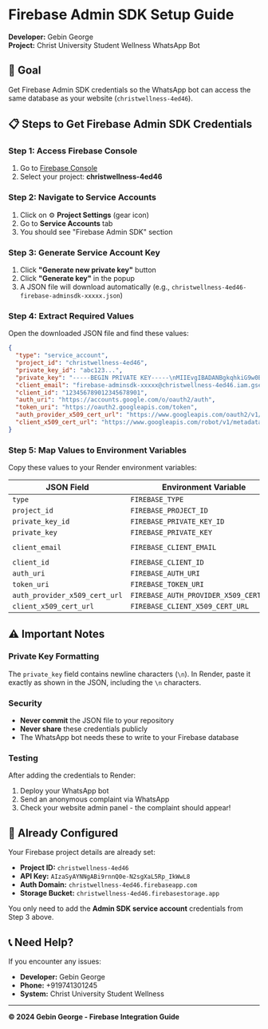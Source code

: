 # Firebase Admin SDK Setup Guide

**Developer:** Gebin George  
**Project:** Christ University Student Wellness WhatsApp Bot

## 🎯 Goal
Get Firebase Admin SDK credentials so the WhatsApp bot can access the same database as your website (`christwellness-4ed46`).

## 📋 Steps to Get Firebase Admin SDK Credentials

### Step 1: Access Firebase Console
1. Go to [Firebase Console](https://console.firebase.google.com/)
2. Select your project: **christwellness-4ed46**

### Step 2: Navigate to Service Accounts
1. Click on ⚙️ **Project Settings** (gear icon)
2. Go to **Service Accounts** tab
3. You should see "Firebase Admin SDK" section

### Step 3: Generate Service Account Key
1. Click **"Generate new private key"** button
2. Click **"Generate key"** in the popup
3. A JSON file will download automatically (e.g., `christwellness-4ed46-firebase-adminsdk-xxxxx.json`)

### Step 4: Extract Required Values
Open the downloaded JSON file and find these values:

```json
{
  "type": "service_account",
  "project_id": "christwellness-4ed46",
  "private_key_id": "abc123...",
  "private_key": "-----BEGIN PRIVATE KEY-----\nMIIEvgIBADANBgkqhkiG9w0BAQEFAASCBKgwggSkAgEAAoIBAQC...\n-----END PRIVATE KEY-----\n",
  "client_email": "firebase-adminsdk-xxxxx@christwellness-4ed46.iam.gserviceaccount.com",
  "client_id": "123456789012345678901",
  "auth_uri": "https://accounts.google.com/o/oauth2/auth",
  "token_uri": "https://oauth2.googleapis.com/token",
  "auth_provider_x509_cert_url": "https://www.googleapis.com/oauth2/v1/certs",
  "client_x509_cert_url": "https://www.googleapis.com/robot/v1/metadata/x509/firebase-adminsdk-xxxxx%40christwellness-4ed46.iam.gserviceaccount.com"
}
```

### Step 5: Map Values to Environment Variables

Copy these values to your Render environment variables:

| JSON Field | Environment Variable | Example Value |
|------------|---------------------|---------------|
| `type` | `FIREBASE_TYPE` | `service_account` |
| `project_id` | `FIREBASE_PROJECT_ID` | `christwellness-4ed46` |
| `private_key_id` | `FIREBASE_PRIVATE_KEY_ID` | `abc123def456...` |
| `private_key` | `FIREBASE_PRIVATE_KEY` | `-----BEGIN PRIVATE KEY-----\n...` |
| `client_email` | `FIREBASE_CLIENT_EMAIL` | `firebase-adminsdk-xxxxx@christwellness-4ed46.iam.gserviceaccount.com` |
| `client_id` | `FIREBASE_CLIENT_ID` | `123456789012345678901` |
| `auth_uri` | `FIREBASE_AUTH_URI` | `https://accounts.google.com/o/oauth2/auth` |
| `token_uri` | `FIREBASE_TOKEN_URI` | `https://oauth2.googleapis.com/token` |
| `auth_provider_x509_cert_url` | `FIREBASE_AUTH_PROVIDER_X509_CERT_URL` | `https://www.googleapis.com/oauth2/v1/certs` |
| `client_x509_cert_url` | `FIREBASE_CLIENT_X509_CERT_URL` | `https://www.googleapis.com/robot/v1/metadata/x509/...` |

## ⚠️ Important Notes

### Private Key Formatting
The `private_key` field contains newline characters (`\n`). In Render, paste it exactly as shown in the JSON, including the `\n` characters.

### Security
- **Never commit** the JSON file to your repository
- **Never share** these credentials publicly
- The WhatsApp bot needs these to write to your Firebase database

### Testing
After adding the credentials to Render:
1. Deploy your WhatsApp bot
2. Send an anonymous complaint via WhatsApp
3. Check your website admin panel - the complaint should appear!

## 🔧 Already Configured

Your Firebase project details are already set:
- **Project ID:** `christwellness-4ed46`
- **API Key:** `AIzaSyAYNNgABi9rnnQ0e-N2sgXaL5Rp_IkWwL8`
- **Auth Domain:** `christwellness-4ed46.firebaseapp.com`
- **Storage Bucket:** `christwellness-4ed46.firebasestorage.app`

You only need to add the **Admin SDK service account** credentials from Step 3 above.

## 📞 Need Help?

If you encounter any issues:
- **Developer:** Gebin George
- **Phone:** +919741301245
- **System:** Christ University Student Wellness

---

**© 2024 Gebin George - Firebase Integration Guide**
